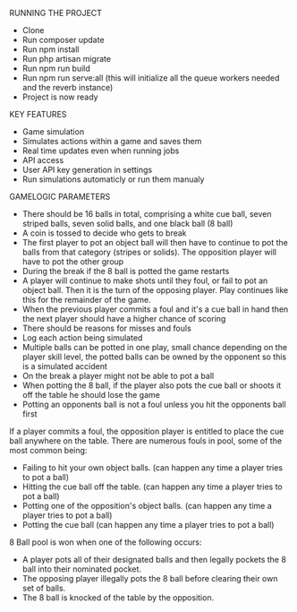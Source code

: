RUNNING THE PROJECT
- Clone
- Run composer update
- Run npm install
- Run php artisan migrate
- Run npm run build
- Run npm run serve:all (this will initialize all the queue workers needed and the reverb instance)
- Project is now ready

KEY FEATURES
- Game simulation 
- Simulates actions within a game and saves them
- Real time updates even when running jobs
- API access
- User API key generation in settings
- Run simulations automaticly or run them manualy

GAMELOGIC PARAMETERS

- There should be 16 balls in total, comprising a white cue ball, seven striped balls, seven solid balls, and one black ball (8 ball)
- A coin is tossed to decide who gets to break
- The first player to pot an object ball will then have to continue to pot the balls from that category (stripes or solids). The opposition player will have to pot the other group
- During the break if the 8 ball is potted the game restarts
- A player will continue to make shots until they foul, or fail to pot an object ball. Then it is the turn of the opposing player. Play continues like this for the remainder of the game.
- When the previous player commits a foul and it's a cue ball in hand then the next player should have a higher chance of scoring
- There should be reasons for misses and fouls
- Log each action being simulated
- Multiple balls can be potted in one play, small chance depending on the player skill level, the potted balls can be owned by the opponent so this is a simulated accident
- On the break a player might not be able to pot a ball
- When potting the 8 ball, if the player also pots the cue ball or shoots it off the table he should lose the game
- Potting an opponents ball is not a foul unless you hit the opponents ball first

If a player commits a foul, the opposition player is entitled to place the cue ball anywhere on the table. There are numerous fouls in pool, some of the most common being:

- Failing to hit your own object balls. (can happen any time a player tries to pot a ball)
- Hitting the cue ball off the table. (can happen any time a player tries to pot a ball)
- Potting one of the opposition's object balls. (can happen any time a player tries to pot a ball)
- Potting the cue ball (can happen any time a player tries to pot a ball)

8 Ball pool is won when one of the following occurs:

- A player pots all of their designated balls and then legally pockets the 8 ball into their nominated pocket.
- The opposing player illegally pots the 8 ball before clearing their own set of balls.
- The 8 ball is knocked of the table by the opposition.